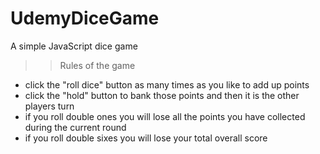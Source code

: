 # UdemyDiceGame


A simple JavaScript dice game

>> Rules of the game
* click the "roll dice" button as many times as you like to add up points
* click the "hold" button to bank those points and then it is the other players turn
* if you roll double ones you will lose all the points you have collected during the current round
* if you roll double sixes you will lose your total overall score
